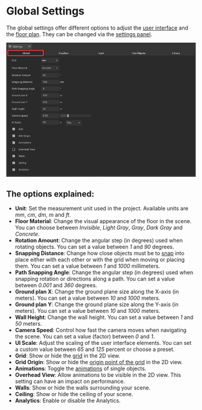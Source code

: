 # Global Settings

The global settings offer different options to adjust the [user interface](../user-interface/) and the [floor plan](../user-interface/the-floor-plan.md). They can be changed via the [settings panel](../user-interface/settings-panel.md).

![](../../../.gitbook/assets/iVP_Planning_Settings_GlobalSettings.png)

## The options explained:

* **Unit**: Set the measurement unit used in the project. Available units are _mm_, _cm_, _dm_, _m_ and _ft_.
* **Floor Material**: Change the visual appearance of the floor in the scene. You can choose between _Invisible_, _Light Gray_, _Gray_, _Dark Gray_ and _Concrete_.
* **Rotation Amount**: Change the angular step (in degrees) used when rotating objects. You can set a value between _1_ and _90_ degrees.
* **Snapping Distance**: Change how close objects must be to [snap](../machines/snapping.md) into place either with each other or with the grid when moving or placing them. You can set a value between _1_ and _1000_ millimeters.
* **Path Snapping Angle**: Change the angular step (in degrees) used when snapping rotation or directions along a path. You can set a value between _0.001_ and _360_ degrees. 
* **Ground plan X**: Change the ground plane size along the X-axis (in meters). You can set a value between _10_ and _1000_ meters.
* **Ground plan Y**: Change the ground plane size along the Y-axis (in meters). You can set a value between _10_ and _1000_ meters.
* **Wall Height**: Change the wall height. You can set a value between _1_ and _50_ meters.
* **Camera Speed**: Control how fast the camera moves when navigating the scene. You can set a value (factor) between _0_ and _1_.
* **UI Scale**: Adjust the scaling of the user interface elements. You can set a custom value between _65_ and _125_ percent or choose a preset.
* **Grid**: Show or hide the [grid](../user-interface/the-grid.md) in the 2D view.
* **Grid Origin**: Show or hide the [origin point of the grid](../user-interface/the-grid.md#grid-origin) in the 2D view.
* **Animations**: Toggle the [animations](../machines/animations.md) of single objects.
* **Overhead View**: Allow animations to be visible in the 2D view. This setting can have an impact on performance.
* **Walls**: Show or hide the walls surrounding your scene.
* **Ceiling**: Show or hide the ceiling of your scene.
* **Analytics**: Enable or disable the Analytics.
